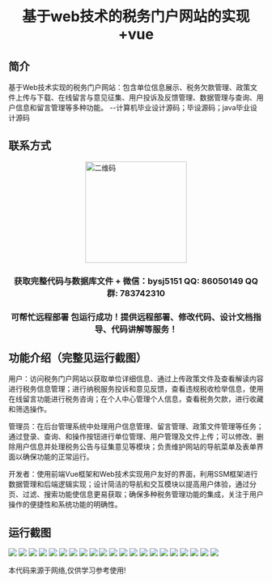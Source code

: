 <p><h1 align="center">基于web技术的税务门户网站的实现+vue</h1></p>

## 简介
基于Web技术实现的税务门户网站：包含单位信息展示、税务欠款管理、政策文件上传与下载、在线留言与意见征集、用户投诉及反馈管理、数据管理与查询、用户信息和留言管理等多种功能。    --计算机毕业设计源码；毕设源码；java毕业设计源码


## 联系方式
<img src="https://bs-1329754181.cos.ap-shanghai.myqcloud.com/wx.jpg" alt="二维码" style="display: block; margin: 0 auto;" width="200px">
<p><h3 align="center">获取完整代码与数据库文件 + 微信：bysj5151 QQ: 86050149 QQ群: 783742310</h3></p>
<p><h3 align="center">可帮忙远程部署 包运行成功！提供远程部署、修改代码、设计文档指导、代码讲解等服务！</h3></p>

## 功能介绍（完整见运行截图）
用户：访问税务门户网站以获取单位详细信息、通过上传政策文件及查看解读内容进行税务信息管理；进行纳税服务投诉和意见反馈，查看违规税收检举信息，使用在线留言功能进行税务咨询；在个人中心管理个人信息，查看税务欠款，进行收藏和筛选操作。

管理员：在后台管理系统中处理用户信息管理、留言管理、政策文件管理等任务；通过登录、查询、和操作按钮进行单位管理、用户管理及文件上传；可以修改、删除用户信息并处理税务公告与征集意见等模块；负责维护网站的导航菜单及表单界面以确保功能的正常运行。

开发者：使用前端Vue框架和Web技术实现用户友好的界面，利用SSM框架进行数据管理和后端逻辑实现；设计简洁的导航和交互模块以提高用户体验，通过分页、过滤、搜索功能使信息更易获取；确保多种税务管理功能的集成，关注于用户操作的便捷性和系统功能的明确性。


## 运行截图
![](https://bs-1329754181.cos.ap-shanghai.myqcloud.com/ssm/TaxPortalWebTech/img/001.jpg)
![](https://bs-1329754181.cos.ap-shanghai.myqcloud.com/ssm/TaxPortalWebTech/img/002.jpg)
![](https://bs-1329754181.cos.ap-shanghai.myqcloud.com/ssm/TaxPortalWebTech/img/003.jpg)
![](https://bs-1329754181.cos.ap-shanghai.myqcloud.com/ssm/TaxPortalWebTech/img/004.jpg)
![](https://bs-1329754181.cos.ap-shanghai.myqcloud.com/ssm/TaxPortalWebTech/img/005.jpg)
![](https://bs-1329754181.cos.ap-shanghai.myqcloud.com/ssm/TaxPortalWebTech/img/006.jpg)
![](https://bs-1329754181.cos.ap-shanghai.myqcloud.com/ssm/TaxPortalWebTech/img/007.jpg)
![](https://bs-1329754181.cos.ap-shanghai.myqcloud.com/ssm/TaxPortalWebTech/img/008.jpg)
![](https://bs-1329754181.cos.ap-shanghai.myqcloud.com/ssm/TaxPortalWebTech/img/009.jpg)
![](https://bs-1329754181.cos.ap-shanghai.myqcloud.com/ssm/TaxPortalWebTech/img/010.jpg)
![](https://bs-1329754181.cos.ap-shanghai.myqcloud.com/ssm/TaxPortalWebTech/img/011.jpg)
![](https://bs-1329754181.cos.ap-shanghai.myqcloud.com/ssm/TaxPortalWebTech/img/012.jpg)
![](https://bs-1329754181.cos.ap-shanghai.myqcloud.com/ssm/TaxPortalWebTech/img/013.jpg)
![](https://bs-1329754181.cos.ap-shanghai.myqcloud.com/ssm/TaxPortalWebTech/img/014.jpg)
![](https://bs-1329754181.cos.ap-shanghai.myqcloud.com/ssm/TaxPortalWebTech/img/015.jpg)
![](https://bs-1329754181.cos.ap-shanghai.myqcloud.com/ssm/TaxPortalWebTech/img/016.jpg)
![](https://bs-1329754181.cos.ap-shanghai.myqcloud.com/ssm/TaxPortalWebTech/img/017.jpg)
![](https://bs-1329754181.cos.ap-shanghai.myqcloud.com/ssm/TaxPortalWebTech/img/018.jpg)
![](https://bs-1329754181.cos.ap-shanghai.myqcloud.com/ssm/TaxPortalWebTech/img/019.jpg)
![](https://bs-1329754181.cos.ap-shanghai.myqcloud.com/ssm/TaxPortalWebTech/img/020.jpg)
![](https://bs-1329754181.cos.ap-shanghai.myqcloud.com/ssm/TaxPortalWebTech/img/021.jpg)

<p>本代码来源于网络,仅供学习参考使用!</p>
